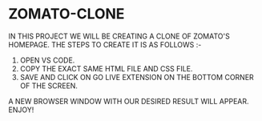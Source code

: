 # ZOMATO-CLONE

IN THIS PROJECT WE WILL BE CREATING A CLONE OF ZOMATO'S HOMEPAGE. THE STEPS TO CREATE IT IS AS FOLLOWS :-
1) OPEN VS CODE.
2) COPY THE EXACT SAME HTML FILE AND CSS FILE.
3) SAVE AND CLICK ON GO LIVE EXTENSION ON THE BOTTOM CORNER OF THE SCREEN.

A NEW BROWSER WINDOW WITH OUR DESIRED RESULT WILL APPEAR. ENJOY!

